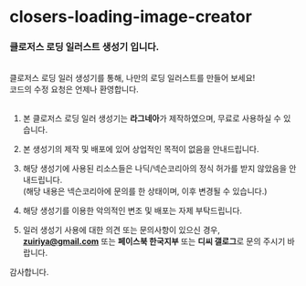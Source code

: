 # closers-loading-image-creator
<h3>클로저스 로딩 일러스트 생성기 입니다.</h3>
  <br>
클로저스 로딩 일러 생성기를 통해, 나만의 로딩 일러스트를 만들어 보세요!
<br>
코드의 수정 요청은 언제나 환영합니다.
<br>
<br>


1. 본 클로저스 로딩 일러 생성기는 <strong>라그네아</strong>가 제작하였으며, 무료로 사용하실 수 있습니다.

2. 본 생성기의 제작 및 배포에 있어 상업적인 목적이 없음을 안내드립니다.

3. 해당 생성기에 사용된 리소스들은 나딕/넥슨코리아의 정식 허가를 받지 않았음을 안내드립니다. 
<br>(해당 내용은 넥슨코리아에 문의를 한 상태이며, 이후 변경될 수 있습니다.)

4. 해당 생성기를 이용한 악의적인 변조 및 배포는 자제 부탁드립니다.

5. 일러 생성기 사용에 대한 의견 또는 문의사항이 있으신 경우, <strong>zuiriya@gmail.com</strong> 또는 <strong>페이스북 한국지부</strong> 또는 <strong> 디씨 갤로그</strong>로 문의 주시기 바랍니다.


감사합니다.
